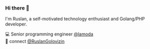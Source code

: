 ### Hi there 👋
  I'm Ruslan, a self-motivated technology enthusiast and Golang/PHP developer.
  
  💻 Senior programming engineer [@lamoda](https://github.com/lamoda)  
  💬 connect [@RuslanGolovizin](https://t.me/RuslanGolovizin)
